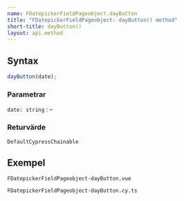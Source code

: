 ```yaml
---
name: FDatepickerFieldPageobject.dayButton
title: "FDatepickerFieldPageobject: dayButton() method"
short-title: dayButton()
layout: api.method
---
```


## Syntax

```ts nocompile nolint
dayButton(date);
```

### Parametrar

`date: string`
: &ndash;

### Returvärde

`DefaultCypressChainable`

## Exempel

```import static
FDatepickerFieldPageobject-dayButton.vue
```

```import
FDatepickerFieldPageobject-dayButton.cy.ts
```
